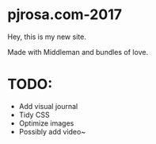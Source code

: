 # pjrosa.com-2017

Hey, this is my new site.

Made with Middleman and bundles of love.


# TODO:
- Add visual journal
- Tidy CSS
- Optimize images
- Possibly add video~
